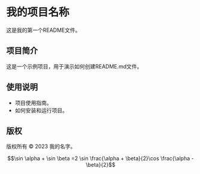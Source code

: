 # 我的项目名称
这是我的第一个README文件。
 
## 项目简介
这是一个示例项目，用于演示如何创建README.md文件。
 
## 使用说明
- 项目使用指南。
- 如何安装和运行项目。
 
## 版权
版权所有 © 2023 我的名字。

$$\sin \alpha + \sin \beta =2 \sin \frac{\alpha + \beta}{2}\cos \frac{\alpha - \beta}{2}$$


